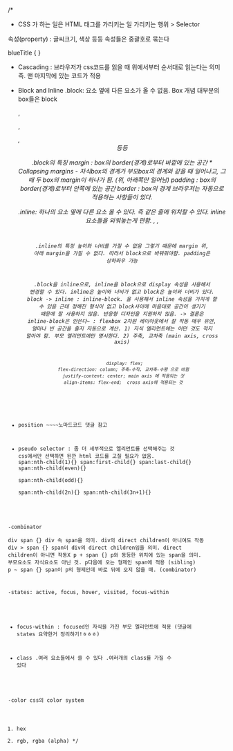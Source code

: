 /*
- CSS 가 하는 일은 HTML 태그를 가리키는 일 
가리키는 행위 >  Selector 

속성(property) : 글씨크기, 색상 등등 
속성들은 중괄호로 묶는다

blueTitle {
}

 
- Cascading  : 브라우저가 css코드를 읽을 때 위에서부터 순서대로 읽는다는 의미
              즉. 맨 마지막에 있는 코드가 적용


- Block and Inline
    .block: 요소 옆에 다른 요소가 올 수 없음. Box 개념
            대부분의 box들은 block
            <div>, <p>, <address>, <header>  등등

    .block의 특징
            margin : box의 border(경계)로부터 바깥에 있는 공간
                    * Collapsing margins - 자식box의 경계가 부모box의 경계와 같을 때 일어나고, 그 때 두 box의 margin이 하나가 됨. (위, 아래쪽만 일어남)
            padding : box의 border(경계)로부터 안쪽에 있는 공간
            border : box의 경계
            브라우저는 자동으로 적용하는 사항들이 있다.


    .inline: 하나의 요소 옆에 다른 요소 올 수 있다. 즉 같은 줄에 위치할 수 있다.
            inline 요소들을 외워놓는게 편함.
            <span>, <a>, <code>

    .inline의 특징
            높이와 너비를 가질 수 없음
            그렇기 때문에 margin 위, 아래 margin을 가질 수 없다. 따라서 block으로 바꿔줘야함.
            padding은 상하좌우 가능
    
    .block을 inline으로, inline을 block으로
        display 속성을 사용해서 변경할 수 있다.
        inline은 높이와 너비가 없고 block은 높이와 너비가 있다.
        block -> inline 
        : inline-block. 을 사용해서 inline 속성을 가지게 할 수 있음
          근데 정해진 형식이 없고 block사이에 마음대로 공간이 생기기 때문에 잘 사용하지 않음. 
          반응형 디자인을 지원하지 않음. -> 결론은 inline-block은 안쓴다~
        : flexbox
          2차원 레이아웃에서 잘 작동
          매우 유연, 얼마나 빈 공간을 줄지 자동으로 계산.
          1) 자식 엘리먼트에는 어떤 것도 적지 말아야 함. 부모 엘리먼트에만 명시한다.
          2) 주축, 교차축 (main axis, cross axis)
          

        display: flex;
        flex-direction: column; 주축-수직, 교차축-수평 으로 바뀜 
        justify-content: center; main axis 에 적용되는 것 
        align-items: flex-end;  cross axis에 적용되는 것 
           
- position ~~~~노마드코드 댓글 참고

- pseudo selector : 좀 더 세부적으로 엘리먼트를 선택해주는 것
   css에서만 선택하면 된깐 html 코드를 고칠 필요가 없음.
   span:nth-child(1){}
   span:first-child{}
   span:last-child{}
   span:nth-child(even){}  
   span:nth-child(odd){}  
   span:nth-child(2n){} 
   span:nth-child(3n+1){} 

-combinator  
   div span   {} div 속 span을 의미. div의 direct children이 아니여도 작동
   div > span {} span이 div의 direct children임을 의미. direct children이 아니면 작동X
   p + span   {} p와 동등한 위치에 있는 span을 의미. 부모요소도 자식요소도 아닌 것. p다음에 오는 형제인 span에 적용 (sibling)
   p ~ span   {} span이 p의 형제인데 바로 뒤에 오지 않을 때. (combinator)

-states: active, focus, hover, visited, focus-within  
- focus-within : focused인 자식을 가진 부모 엘리먼트에 적용
  (댓글에 states 요약한거 정리하기!ㅎㅎㅎ)

- class
    .여러 요소들에서 쓸 수 있다
    .여러개의 class를 가질 수 있다    
    
 
    
-color 
  css의 color system
  1) hex    
  2) rgb, rgba (alpha)
*/
